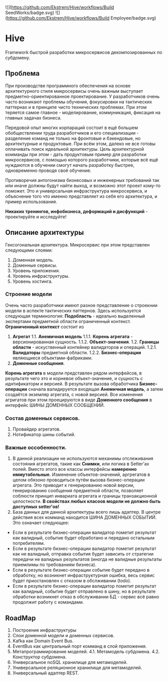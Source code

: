 ![](https://github.com/Ekstrem/Hive/workflows/Build SeedWorks/badge.svg)
![](https://github.com/Ekstrem/Hive/workflows/Build Employee/badge.svg)
# Hive
Framework быстрой разработки микросервисов декомпозированных по субдомену.

## Проблема
При производстве программного обеспечения на основе архитектурного стиля микросервисы очень важным выступает предметно-ориентированное проектирование. У разработчиков очень часто возникают проблемы обучения, фокусировки на тактических паттернах и в принципе чисто технических проблемах. При этом теряется самое главное - моделирование, коммуникация, фиксация на главных задачах бизнеса.

Передовой опыт многих корпараций состоит в ещё большем обобществлении труда разработчиков и его специализации - разделение команд не только на фронтовые и бэкендовые, но архитектурные и продуктовые. При всём этом, далеко не все готовы оплачивать поиск идеальной архитектуры. Цель архитектурной комманды при этом - дать продуктовым пример для разработки микросервисов, с помощью которого разработчики, которые всё ещё нуждаются в обучении смогут начать разработку быстрее, одновременно проводя своё обучение.

Противоречия антогонизма бизнесовых и инженерных требований так или иначе должны будут найти выход, и возможно этот проект кому-то поможет. Это и универсальная инфраструктура микросервиса, и объяснение того что именно представляет из себя его архитектура, и пример использования.

**Никаких тренингов, инфобизнеса, деформаций и дисфункций** - проектируйте и исследуйте!

## Описание архитектуры
Гексогональная архитектура. Микросервис при этом представлен следующими слоями:
1. Доменная модель.
2. Доменные сервисы.
3. Уровень приложения.
4. Уровень инфраструктуры.
5. Уровень хостинга.

### Строение модели
Очень часто разработчики имеют разное представление о строекнии модели в аспекте тактических паттернов. Здесь используется следующая терминология:
**Подобласть** - идеально выделенный экспертами предметной области ограниченный контекст.
**Ограниченный контекст** состоит из
1. **Агрегат**
1.1. **Анемичная модель**
1.1.1. **Корень агрегата** - версионированная сущность.
1.1.2. **Объект-значения**.
1.2. **Границы области** - искуственный контейнер валидаторов и операций.
1.2.1. **Валидаторы** предметной области.
1.2.2. **Бизнес-операции** являющиеся объектами-фабриками.
2. **Доменные сообщения**.

**Корень агрегата** в модели представлен рядом интерфейсов, в результате чего это и корневое объект-значение, и сущность с иднтификаторм и версией.
В результате вызова обработчика **Бизнес-операции** сначала валидируется входящая **Анемичная модель**, а затем создаётся экземляр агрегата, с новой версией. Все изменения агригатов при этом проецируются в виде **Доменного сообщения** в интерфейс ШИНЫ ДОМЕННЫХ СООБЩЕНИЙ.

### Состав доменных сервисов.
1. Провайдер агрегатов.
2. Нотификатор шины событий.

### Важные оссобенности.
1. В данной реализации не используются механимы отслеживания состояния агрегатов, такие как **Снимки**, или логика в Setter'ах полей. Вместо этого все классы интерфейсы **намеренно иммутабельные**. Изменение объектов-значений, аргрегатов в целом обязоно проводиться путём вызова бизнес-операции агрегата. Это приводит к генерированию новой версии, генерированию сообщения предметной области, позволяет соблюсти принцип инвариата агрегата и границы транзакционной целостности. **В свойствах любых класоов модели не должно быть доступных setter'ов!**
2. База данных для данной архитектуры всего лишь адаптер. В центре действия всех комманд находится ШИНА ДОМЕННЫХ СОБЫТИЙ. Это означает следующее:
- Если в результате бизнес-операции валидатор пометит результат как валидный, событие будет обработано и передано остальным потребителям.
- Если в результате бизнес-операции валидатор пометит результат как не валидный, отправка события будет зависить от стратегии передачи не валидных результатов (иногда не валидные результаты приемлимы по требованиям бизнеса).
- Если в результате бизнес-операции событие будет передано в обработку, но возникнет инфраструктурная ошибка, весь сервис будет приостановлен с отказом в обслживании (todo).
- Если в результате бизнес-операции валидатор пометит результат как валидный, событие будет отправлено в шину, но в результате обработки возникнет отказ в обслуживании БД - сервис всё равно продолжит работу с командами.


## RoadMap
1. Построение инфраструктуры 
1. Слои доменной модели и доменных сервисов.
2. Kafka как Domain Event Bus.
3. EventBus как центральный порт комманд в слой приложения.
4. Метапрограммирование моделей.
4.1. Метамодель субдомена.
4.2. Конструктор субдомена.
5. Универсальное noSQL хранилище для метамоделей.
6. Универсальное реляционное хранилище для метамоделей.
7. Универсальный адаптер REST.

